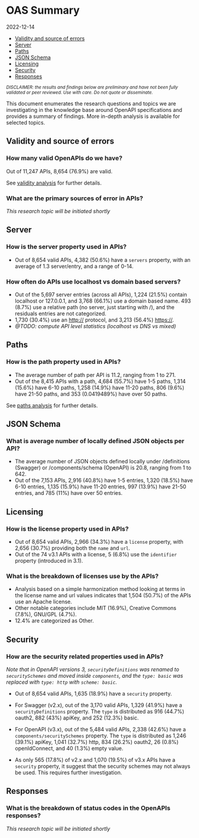 OAS Summary
================
2022-12-14

- <a href="#validity-and-source-of-errors"
  id="toc-validity-and-source-of-errors">Validity and source of errors</a>
- <a href="#server" id="toc-server">Server</a>
- <a href="#paths" id="toc-paths">Paths</a>
- <a href="#json-schema" id="toc-json-schema">JSON Schema</a>
- <a href="#licensing" id="toc-licensing">Licensing</a>
- <a href="#security" id="toc-security">Security</a>
- <a href="#responses" id="toc-responses">Responses</a>

<sup>*DISCLAIMER: the results and findings below are preliminary and
have not been fully validated or peer reviewed. Use with care. Do not
quote or disseminate.*</sup>

This document enumerates the research questions and topics we are
investigating in the knowledge base around OpenAPI specifications and
provides a summary of findings. More in-depth analysis is available for
selected topics.

## Validity and source of errors

### How many valid OpenAPIs do we have?

Out of 11,247 APIs, 8,654 (76.9%) are valid.

See [validity analysis](oas_validity.md) for further details.

### What are the primary sources of error in APIs?

*This research topic will be initiated shortly*

## Server

### How is the server property used in APIs?

- Out of 8,654 valid APIs, 4,382 (50.6%) have a `servers` property, with
  an average of 1.3 server/entry, and a range of 0-14.

### How often do APIs use localhost vs domain based servers?

- Out of the 5,697 server entries (across all APIs), 1,224 (21.5%)
  contain localhost or 127.0.0.1, and 3,768 (66.1%) use a domain based
  name. 493 (8.7%) use a relative path (no server, just starting with
  /), and the residuals entries are not categorized.
- 1,730 (30.4%) use an <http://> protocol, and 3,213 (56.4%) <https://>.
- *@TODO: compute API level statistics (localhost vs DNS vs mixed)*

## Paths

### How is the path property used in APIs?

- The average number of path per API is 11.2, ranging from 1 to 271.
- Out of the 8,415 APIs with a path, 4,684 (55.7%) have 1-5 paths, 1,314
  (15.6%) have 6-10 paths, 1,258 (14.9%) have 11-20 paths, 806 (9.6%)
  have 21-50 paths, and 353 (0.0419489%) have over 50 paths.

See [paths analysis](oas_paths.md) for further details.

## JSON Schema

### What is average number of locally defined JSON objects per API?

- The average number of JSON objects defined locally under /definitions
  (Swagger) or /components/schema (OpenAPI) is 20.8, ranging from 1 to
  642.
- Out of the 7,153 APIs, 2,916 (40.8%) have 1-5 entries, 1,320 (18.5%)
  have 6-10 entries, 1,135 (15.9%) have 11-20 entries, 997 (13.9%) have
  21-50 entries, and 785 (11%) have over 50 entries.

## Licensing

### How is the license property used in APIs?

- Out of 8,654 valid APIs, 2,966 (34.3%) have a `license` property, with
  2,656 (30.7%) providing both the `name` and `url`.
- Out of the 74 v3.1 APIs with a license, 5 (6.8%) use the `identifier`
  property (introduced in 3.1).

### What is the breakdown of licenses use by the APIs?

- Analysis based on a simple harmonization method looking at terms in
  the license name and url values indicates that 1,504 (50.7%) of the
  APIs use an Apache license.
- Other notable categories include MIT (16.9%), Creative Commons (7.8%),
  GNU/GPL (4.7%).
- 12.4% are categorized as Other.

## Security

### How are the security related properties used in APIs?

*Note that in OpenAPI versions 3, `securityDefinitions` was renamed to
`securitySchemes` and moved inside `components`, and the `type: basic`
was replaced with `type: http` with `scheme: basic`.*

- Out of 8,654 valid APIs, 1,635 (18.9%) have a `security` property.

- For Swagger (v2.x), out of the 3,170 valid APIs, 1,329 (41.9%) have a
  `securityDefinitions` property. The `type` is distributed as 916
  (44.7%) oauth2, 882 (43%) apiKey, and 252 (12.3%) basic.

- For OpenAPI (v3.x), out of the 5,484 valid APIs, 2,338 (42.6%) have a
  `components/securitySchemes` property. The `type` is distributed as
  1,246 (39.1%) apiKey, 1,041 (32.7%) http, 834 (26.2%) oauth2, 26
  (0.8%) openIdConnect, and 40 (1.3%) empty value.

- As only 565 (17.8%) of v2.x and 1,070 (19.5%) of v3.x APIs have a
  `security` property, it suggest that the security schemes may not
  always be used. This requires further investigation.

## Responses

### What is the breakdown of status codes in the OpenAPIs responses?

*This research topic will be initiated shortly*
